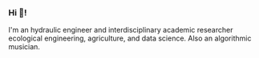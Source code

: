 ### Hi 👋!

I'm an hydraulic engineer and interdisciplinary academic researcher ecological engineering, agriculture, and data science. Also an algorithmic musician.
